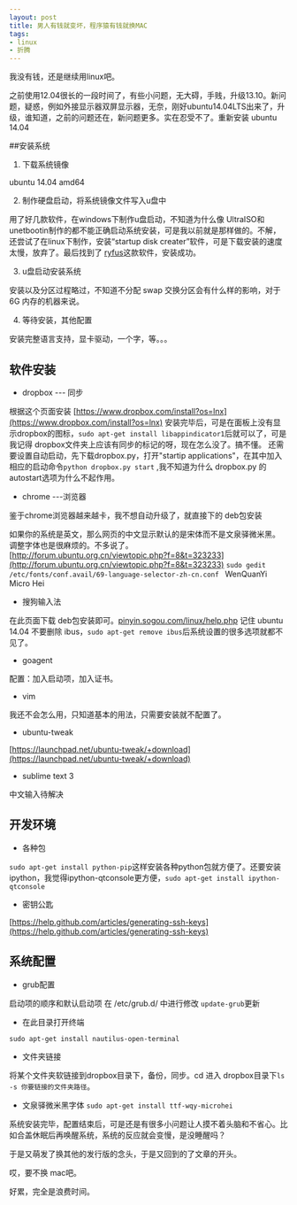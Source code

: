 ```yaml
---
layout: post
title: 男人有钱就变坏，程序猿有钱就换MAC
tags: 
- linux
- 折腾
---
```


我没有钱，还是继续用linux吧。

之前使用12.04很长的一段时间了，有些小问题，无大碍，手贱，升级13.10。新问题，疑惑，例如外接显示器双屏显示器，无奈，刚好ubuntu14.04LTS出来了，升级，谁知道，之前的问题还在，新问题更多。实在忍受不了。重新安装 ubuntu 14.04


##安装系统
1. 下载系统镜像

ubuntu 14.04 amd64

2. 制作硬盘启动，将系统镜像文件写入u盘中

用了好几款软件，在windows下制作u盘启动，不知道为什么像 UltraISO和unetbootin制作的都不能正确启动系统安装，可是我以前就是那样做的。不解，还尝试了在linux下制作，安装“startup disk creater”软件，可是下载安装的速度太慢，放弃了。最后找到了 [ryfus](http://rufus.akeo.ie/)这款软件，安装成功。

3. u盘启动安装系统

安装以及分区过程略过，不知道不分配 swap 交换分区会有什么样的影响，对于6G
内存的机器来说。

4. 等待安装，其他配置

安装完整语言支持，显卡驱动，一个字，等。。。

## 软件安装

* dropbox --- 同步

根据这个页面安装 [https://www.dropbox.com/install?os=lnx](https://www.dropbox.com/install?os=lnx)
安装完毕后，可是在面板上没有显示dropbox的图标，`sudo apt-get install libappindicator1`后就可以了，可是我记得 dropbox文件夹上应该有同步的标记的呀，现在怎么没了。搞不懂。
还需要设置自动启动，先下载dropbox.py，打开"startip applications"，在其中加入相应的启动命令`python dropbox.py start` ,我不知道为什么 dropbox.py 的 autostart选项为什么不起作用。


* chrome ---浏览器

鉴于chrome浏览器越来越卡，我不想自动升级了，就直接下的 deb包安装

如果你的系统是英文，那么网页的中文显示默认的是宋体而不是文泉驿微米黑。
调整字体也是很麻烦的。不多说了。
[http://forum.ubuntu.org.cn/viewtopic.php?f=8&t=323233](http://forum.ubuntu.org.cn/viewtopic.php?f=8&t=323233)
`sudo gedit  /etc/fonts/conf.avail/69-language-selector-zh-cn.conf `
<string>WenQuanYi Micro Hei</string>


* 搜狗输入法

在此页面下载 deb包安装即可。[pinyin.sogou.com/linux/help.php](http://pinyin.sogou.com/linux/help.php)
记住 ubuntu 14.04 不要删除 ibus，`sudo apt-get remove ibus`后系统设置的很多选项就都不见了。

* goagent

配置：加入启动项，加入证书。

* vim

我还不会怎么用，只知道基本的用法，只需要安装就不配置了。


* ubuntu-tweak

[https://launchpad.net/ubuntu-tweak/+download](https://launchpad.net/ubuntu-tweak/+download)

* sublime text 3

中文输入待解决



## 开发环境
* 各种包

`sudo apt-get install python-pip`这样安装各种python包就方便了。还要安装ipython，我觉得ipython-qtconsole更方便，`sudo apt-get install ipython-qtconsole
`

* 密钥公匙

[https://help.github.com/articles/generating-ssh-keys](https://help.github.com/articles/generating-ssh-keys)

## 系统配置

* grub配置

启动项的顺序和默认启动项
在 /etc/grub.d/ 中进行修改
`update-grub`更新


* 在此目录打开终端

`sudo apt-get install nautilus-open-terminal`


* 文件夹链接

将某个文件夹软链接到dropbox目录下，备份，同步。cd 进入 dropbox目录下`ls -s 你要链接的文件夹路径`。


* 文泉驿微米黑字体
`sudo apt-get install ttf-wqy-microhei`



系统安装完毕，配置结束后，可是还是有很多小问题让人摸不着头脑和不省心。比如合盖休眠后再唤醒系统，系统的反应就会变慢，是没睡醒吗？

于是又萌发了换其他的发行版的念头，于是又回到的了文章的开头。

哎，要不换 mac吧。

好累，完全是浪费时间。
